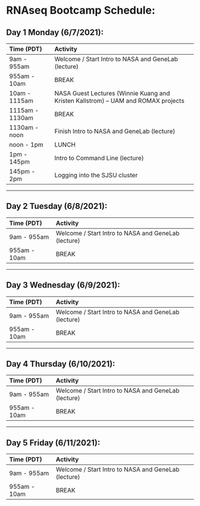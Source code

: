 # RNAseq Bootcamp Schedule:

## Day 1 Monday (6/7/2021):

|Time (PDT)|Activity|
|:---------|:-------|
|9am - 955am|Welcome / Start Intro to NASA and GeneLab (lecture)|
|955am - 10am|BREAK|
|10am - 1115am|NASA Guest Lectures (Winnie Kuang and Kristen Kallstrom) – UAM and ROMAX projects|
|1115am - 1130am|BREAK|
|1130am - noon|Finish Intro to NASA and GeneLab (lecture)|
|noon - 1pm|LUNCH|
|1pm - 145pm|Intro to Command Line (lecture)|
|145pm - 2pm|Logging into the SJSU cluster|

---
## Day 2 Tuesday (6/8/2021):

|Time (PDT)|Activity|
|:---------|:-------|
|9am - 955am|Welcome / Start Intro to NASA and GeneLab (lecture)|
|955am - 10am|BREAK|

---
## Day 3 Wednesday (6/9/2021):

|Time (PDT)|Activity|
|:---------|:-------|
|9am - 955am|Welcome / Start Intro to NASA and GeneLab (lecture)|
|955am - 10am|BREAK|

---
## Day 4 Thursday (6/10/2021):

|Time (PDT)|Activity|
|:---------|:-------|
|9am - 955am|Welcome / Start Intro to NASA and GeneLab (lecture)|
|955am - 10am|BREAK|

---
## Day 5 Friday (6/11/2021):

|Time (PDT)|Activity|
|:---------|:-------|
|9am - 955am|Welcome / Start Intro to NASA and GeneLab (lecture)|
|955am - 10am|BREAK|

